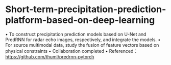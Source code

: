 # Short-term-precipitation-prediction-platform-based-on-deep-learning
•	To construct precipitation prediction models based on U-Net and PredRNN for radar echo images, respectively, and integrate the models.
•	For source multimodal data, study the fusion of feature vectors based on physical constraints
•	Collaboration completed
•	Referenced： https://github.com/thuml/predrnn-pytorch
